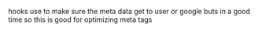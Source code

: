 hooks use to make sure the meta data get to user or google buts in a good time so this is good for optimizing meta tags
